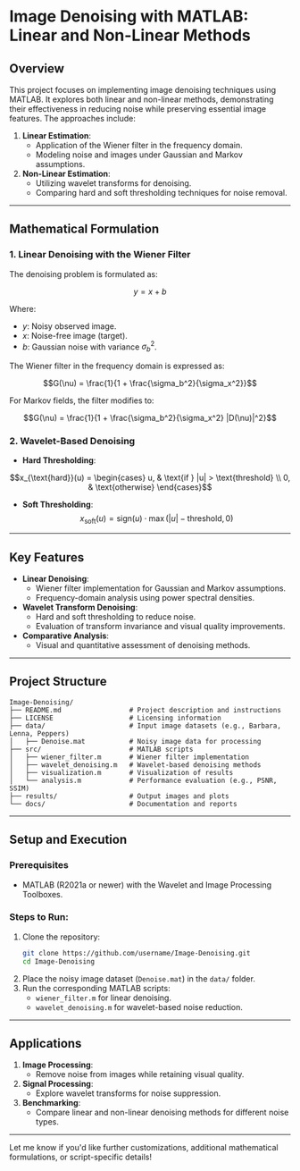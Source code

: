 # **Image Denoising with MATLAB: Linear and Non-Linear Methods**

## **Overview**
This project focuses on implementing image denoising techniques using MATLAB. It explores both linear and non-linear methods, demonstrating their effectiveness in reducing noise while preserving essential image features. The approaches include:
1. **Linear Estimation**:
   - Application of the Wiener filter in the frequency domain.
   - Modeling noise and images under Gaussian and Markov assumptions.
2. **Non-Linear Estimation**:
   - Utilizing wavelet transforms for denoising.
   - Comparing hard and soft thresholding techniques for noise removal.

---

## **Mathematical Formulation**

### **1. Linear Denoising with the Wiener Filter**
The denoising problem is formulated as:

$$y = x + b$$

Where:
- $y$: Noisy observed image.
- $x$: Noise-free image (target).
- $b$: Gaussian noise with variance $\sigma_b^2$.

The Wiener filter in the frequency domain is expressed as:

$$G(\nu) = \frac{1}{1 + \frac{\sigma_b^2}{\sigma_x^2}}$$

For Markov fields, the filter modifies to:

$$G(\nu) = \frac{1}{1 + \frac{\sigma_b^2}{\sigma_x^2} |D(\nu)|^2}$$

### 2. Wavelet-Based Denoising
- **Hard Thresholding**:

$$x_{\text{hard}}(u) = \begin{cases} u, & \text{if } |u| > \text{threshold} \\ 0, & \text{otherwise} \end{cases}$$

- **Soft Thresholding**:
  $$x_{\text{soft}}(u) = \text{sign}(u) \cdot \max(|u| - \text{threshold}, 0)$$

---

## **Key Features**
- **Linear Denoising**:
  - Wiener filter implementation for Gaussian and Markov assumptions.
  - Frequency-domain analysis using power spectral densities.
- **Wavelet Transform Denoising**:
  - Hard and soft thresholding to reduce noise.
  - Evaluation of transform invariance and visual quality improvements.
- **Comparative Analysis**:
  - Visual and quantitative assessment of denoising methods.

---

## **Project Structure**
```
Image-Denoising/
├── README.md                 # Project description and instructions
├── LICENSE                   # Licensing information
├── data/                     # Input image datasets (e.g., Barbara, Lenna, Peppers)
│   ├── Denoise.mat           # Noisy image data for processing
├── src/                      # MATLAB scripts
│   ├── wiener_filter.m       # Wiener filter implementation
│   ├── wavelet_denoising.m   # Wavelet-based denoising methods
│   ├── visualization.m       # Visualization of results
│   └── analysis.m            # Performance evaluation (e.g., PSNR, SSIM)
├── results/                  # Output images and plots
└── docs/                     # Documentation and reports
```

---

## **Setup and Execution**

### **Prerequisites**
- MATLAB (R2021a or newer) with the Wavelet and Image Processing Toolboxes.

### **Steps to Run**:
1. Clone the repository:
   ```bash
   git clone https://github.com/username/Image-Denoising.git
   cd Image-Denoising
   ```
2. Place the noisy image dataset (`Denoise.mat`) in the `data/` folder.
3. Run the corresponding MATLAB scripts:
   - `wiener_filter.m` for linear denoising.
   - `wavelet_denoising.m` for wavelet-based noise reduction.

---

## **Applications**
1. **Image Processing**:
   - Remove noise from images while retaining visual quality.
2. **Signal Processing**:
   - Explore wavelet transforms for noise suppression.
3. **Benchmarking**:
   - Compare linear and non-linear denoising methods for different noise types.

---

Let me know if you'd like further customizations, additional mathematical formulations, or script-specific details!
